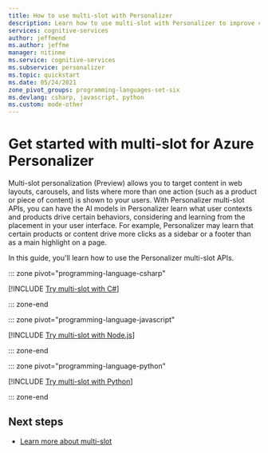 ```yaml
---
title: How to use multi-slot with Personalizer
description: Learn how to use multi-slot with Personalizer to improve content recommendations provided by the service.
services: cognitive-services
author: jeffmend
ms.author: jeffme
manager: nitinme
ms.service: cognitive-services
ms.subservice: personalizer
ms.topic: quickstart
ms.date: 05/24/2021
zone_pivot_groups: programming-languages-set-six
ms.devlang: csharp, javascript, python
ms.custom: mode-other
---
```


# Get started with multi-slot for Azure Personalizer

Multi-slot personalization (Preview) allows you to target content in web layouts, carousels, and lists where more than one action (such as a product or piece of content) is shown to your users. With Personalizer multi-slot APIs, you can have the AI models in Personalizer learn what user contexts and products drive certain behaviors, considering and learning from the placement in your user interface. For example, Personalizer may learn that certain products or content drive more clicks as a sidebar or a footer than as a main highlight on a page. 

In this guide, you'll learn how to use the Personalizer multi-slot APIs.

::: zone pivot="programming-language-csharp"

[!INCLUDE [Try multi-slot with C#](./includes/quickstart-multislot-csharp.md)]

::: zone-end

::: zone pivot="programming-language-javascript"

[!INCLUDE [Try multi-slot with Node.js](./includes/quickstart-multislot-nodejs.md)]

::: zone-end

::: zone pivot="programming-language-python"

[!INCLUDE [Try multi-slot with Python](./includes/quickstart-multislot-python.md)]

::: zone-end

## Next steps

* [Learn more about multi-slot](concept-multi-slot-personalization.md)
